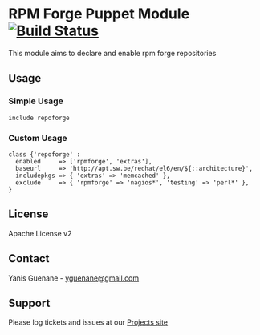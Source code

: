 # RPM Forge Puppet Module [![Build Status](https://travis-ci.org/Mylezeem/puppet-repoforge.png)](https://travis-ci.org/Mylezeem/puppet-repoforge)

This module aims to declare and enable rpm forge repositories

## Usage

### Simple Usage

    include repoforge

### Custom Usage

    class {'repoforge' :
      enabled     => ['rpmforge', 'extras'],
      baseurl     => 'http://apt.sw.be/redhat/el6/en/${::architecture}',
      includepkgs => { 'extras' => 'memcached' },
      exclude     => { 'rpmforge' => 'nagios*', 'testing' => 'perl*' },
    }

## License

Apache License v2


## Contact

Yanis Guenane - yguenane@gmail.com


## Support

Please log tickets and issues at our [Projects site](https://github.com/Mylezeem/puppet-repoforge)
